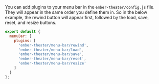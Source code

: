 You can add plugins to your menu bar in the `ember-theater/config.js` file. They will appear in the same order you define them in. So in the below example, the rewind button will appear first, followed by the load, save, reset, and resize buttons.

```js
export default {
  menuBar: {
    plugins: [
      'ember-theater/menu-bar/rewind',
      'ember-theater/menu-bar/load',
      'ember-theater/menu-bar/save',
      'ember-theater/menu-bar/reset',
      'ember-theater/menu-bar/resize'
    ]
  }
};
```
